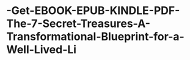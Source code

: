 # -Get-EBOOK-EPUB-KINDLE-PDF-The-7-Secret-Treasures-A-Transformational-Blueprint-for-a-Well-Lived-Li